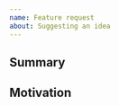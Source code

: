 ```yaml
---
name: Feature request
about: Suggesting an idea
---
```


## Summary

<!-- 
Explanation the feature. 
-->

## Motivation

<!-- 
What do you want to achieve? 
What use cases does it support? 
What do you expect? 
-->
